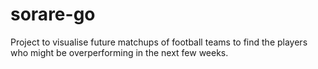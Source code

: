 # sorare-go

Project to visualise future matchups of football teams to find the players who might be overperforming in the next few weeks.
